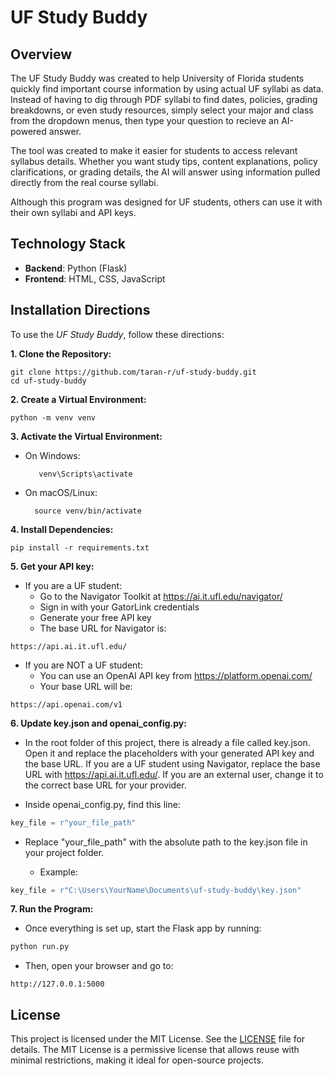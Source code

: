 # UF Study Buddy

## Overview
The UF Study Buddy was created to help University of Florida students quickly find important course information by using actual UF syllabi as data. Instead of having to dig through PDF syllabi to find dates, policies, grading breakdowns, or even study resources, simply select your major and class from the dropdown menus, then type your question to recieve an AI-powered answer. 

The tool was created to make it easier for students to access relevant syllabus details. Whether you want study tips, content explanations, policy clarifications, or grading details, the AI will answer using information pulled directly from the real course syllabi.

Although this program was designed for UF students, others can use it with their own syllabi and API keys.

## Technology Stack
- **Backend**: Python (Flask)
- **Frontend**: HTML, CSS, JavaScript

## Installation Directions
To use the *UF Study Buddy*, follow these directions:

**1. Clone the Repository:**

    git clone https://github.com/taran-r/uf-study-buddy.git
    cd uf-study-buddy


**2. Create a Virtual Environment:**

    python -m venv venv

**3. Activate the Virtual Environment:**

- On Windows:

         venv\Scripts\activate 
- On macOS/Linux:

        source venv/bin/activate

**4. Install Dependencies:**

    pip install -r requirements.txt

**5. Get your API key:**
- If you are a UF student:
    - Go to the Navigator Toolkit at https://ai.it.ufl.edu/navigator/
    - Sign in with your GatorLink credentials
    - Generate your free API key
    - The base URL for Navigator is:
```
https://api.ai.it.ufl.edu/
```
- If you are NOT a UF student:
    - You can use an OpenAI API key from https://platform.openai.com/
    - Your base URL will be:
```
https://api.openai.com/v1
```
**6. Update key.json and openai_config.py:**

- In the root folder of this project, there is already a file called key.json. Open it and replace the placeholders with your generated API key and the base URL. If you are a UF student using Navigator, replace the base URL with https://api.ai.it.ufl.edu/. If you are an external user, change it to the correct base URL for your provider.

- Inside openai_config.py, find this line:
```python
key_file = r"your_file_path"
```
- Replace "your_file_path" with the absolute path to the key.json file in your project folder.

  - Example:
```python
key_file = r"C:\Users\YourName\Documents\uf-study-buddy\key.json"
```
**7. Run the Program:**

- Once everything is set up, start the Flask app by running:

```bash
python run.py
```
- Then, open your browser and go to:
```
http://127.0.0.1:5000
```
## License 
This project is licensed under the MIT License. See the [LICENSE](LICENSE) file for details. The MIT License is a permissive license that allows reuse with minimal restrictions, making it ideal for open-source projects.

